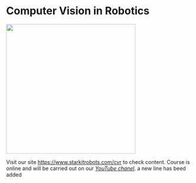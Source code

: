 # Computer Vision in Robotics

<img src="./.img/logo_for_form.png" height="350" />


Visit our site <https://www.starkitrobots.com/cvr> to check content.
Course is online and will be carried out on our *[YouTube chanel](https://www.youtube.com/channel/UC0QPJgfg17wCqf4-hG_A5OA)*.
a new line has beed added
